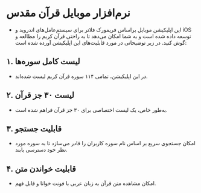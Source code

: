 # نرم‌افزار موبایل قرآن مقدس

- این اپلیکیشن موبایل براساس فریمورک فلاتر برای سیستم‌عامل‌های اندروید و iOS توسعه داده شده است و به شما امکان می‌دهد تا به راحتی قرآن کریم را مطالعه و گوش کنید. در زیر توضیحاتی در مورد قابلیت‌های این اپلیکیشن آورده شده است:

## ۱. لیست کامل سوره‌ها

- در این اپلیکیشن، تمامی ۱۱۴ سوره قرآن کریم لیست شده‌اند.

## ۲. لیست ۳۰ جز قرآن

- به‌طور خاص، یک لیست اختصاصی برای ۳۰ جز قرآن فراهم شده است.

## ۳. قابلیت جستجو

- امکان جستجوی سریع بر اساس نام سوره کاربران را قادر می‌سازد تا به سوره مورد نظر خود دسترسی یابند.

## ۴. قابلیت خواندن متن

- امکان مشاهده متن قرآن به زبان عربی با فونت خوانا و قابل فهم.